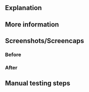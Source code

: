 ## Explanation

<!--
Thanks for the pull request. Take a moment to answer these questions so that reviewers have the information they need to properly understand your changes:
* What is the current state of things and why does it need to change?
* What is the solution your changes offer and how does it work?
Below is a template to give you some ideas. Feel free to use your own words!
Currently, ...
This is a problem because ...
In order to solve this problem, this pull request ...
-->

## More information

<!--
Are there any issues, [community forum](https://torn.community/) discussion, user stories, etc. reviewers should consult to understand this pull request better? For instance:
* Fixes #12345
* See: #67890
-->

## Screenshots/Screencaps

<!-- If you're making a change to the UI, make sure to capture a screenshot or a short video showing off your work! -->

### Before

<!-- How did the UI you changed look before your changes? Drag your file(s) below this line: -->

### After

<!-- How does it look now? Drag your file(s) below this line: -->

## Manual testing steps

<!--
How should reviewers and QA manually test your changes? For instance:
- Go to this screen
- Do this
- Then do this
-->
